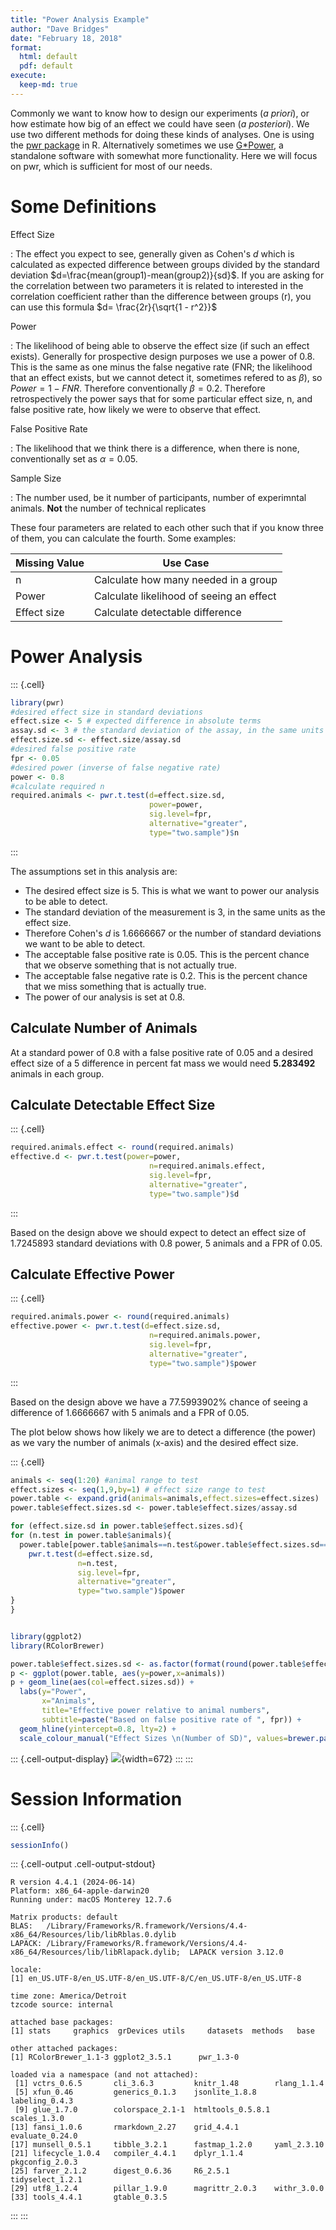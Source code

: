 ```yaml
---
title: "Power Analysis Example"
author: "Dave Bridges"
date: "February 18, 2018"
format: 
  html: default
  pdf: default
execute:
  keep-md: true
---
```




Commonly we want to know how to design our experiments (*a priori*), or how estimate how big of an effect we could have seen (*a posteriori*). We use two different methods for doing these kinds of analyses. One is using the [pwr package](https://github.com/heliosdrm/pwr) in R. Alternatively sometimes we use [G\*Power](https://www.psychologie.hhu.de/arbeitsgruppen/allgemeine-psychologie-und-arbeitspsychologie/gpower.html), a standalone software with somewhat more functionality. Here we will focus on pwr, which is sufficient for most of our needs.

# Some Definitions

Effect Size

:   The effect you expect to see, generally given as Cohen's *d* which is calculated as expected difference between groups divided by the standard deviation $d=\frac{mean(group1)-mean(group2)}{sd}$. If you are asking for the correlation between two parameters it is related to interested in the correlation coefficient rather than the difference between groups (r), you can use this formula $d= \frac{2r}{\sqrt{1 - r^2}}$

Power

:   The likelihood of being able to observe the effect size (if such an effect exists). Generally for prospective design purposes we use a power of 0.8. This is the same as one minus the false negative rate (FNR; the likelihood that an effect exists, but we cannot detect it, sometimes refered to as $\beta$), so $Power = 1-FNR$. Therefore conventionally $\beta=0.2$. Therefore retrospectively the power says that for some particular effect size, n, and false positive rate, how likely we were to observe that effect.

False Positive Rate

:   The likelihood that we think there is a difference, when there is none, conventionally set as $\alpha=0.05$.

Sample Size

:   The number used, be it number of participants, number of experimntal animals. **Not** the number of technical replicates

These four parameters are related to each other such that if you know three of them, you can calculate the fourth. Some examples:

| Missing Value | Use Case                                 |
|---------------|------------------------------------------|
| n             | Calculate how many needed in a group     |
| Power         | Calculate likelihood of seeing an effect |
| Effect size   | Calculate detectable difference          |

# Power Analysis


::: {.cell}

```{.r .cell-code}
library(pwr)
#desired effect size in standard deviations
effect.size <- 5 # expected difference in absolute terms
assay.sd <- 3 # the standard deviation of the assay, in the same units as the effect size
effect.size.sd <- effect.size/assay.sd
#desired false positive rate
fpr <- 0.05
#desired power (inverse of false negative rate)
power <- 0.8
#calculate required n
required.animals <- pwr.t.test(d=effect.size.sd,
                               power=power,
                               sig.level=fpr,
                               alternative="greater",
                               type="two.sample")$n
```
:::


The assumptions set in this analysis are:

-   The desired effect size is 5. This is what we want to power our analysis to be able to detect.
-   The standard deviation of the measurement is 3, in the same units as the effect size.
-   Therefore Cohen's *d* is 1.6666667 or the number of standard deviations we want to be able to detect.
-   The acceptable false positive rate is 0.05. This is the percent chance that we observe something that is not actually true.
-   The acceptable false negative rate is 0.2. This is the percent chance that we miss something that is actually true.
-   The power of our analysis is set at 0.8.

## Calculate Number of Animals

At a standard power of 0.8 with a false positive rate of 0.05 and a desired effect size of a 5 difference in percent fat mass we would need **5.283492** animals in each group.

## Calculate Detectable Effect Size


::: {.cell}

```{.r .cell-code}
required.animals.effect <- round(required.animals)
effective.d <- pwr.t.test(power=power,
                               n=required.animals.effect,
                               sig.level=fpr,
                               alternative="greater",
                               type="two.sample")$d
```
:::


Based on the design above we should expect to detect an effect size of 1.7245893 standard deviations with 0.8 power, 5 animals and a FPR of 0.05.

## Calculate Effective Power


::: {.cell}

```{.r .cell-code}
required.animals.power <- round(required.animals)
effective.power <- pwr.t.test(d=effect.size.sd,
                               n=required.animals.power,
                               sig.level=fpr,
                               alternative="greater",
                               type="two.sample")$power
```
:::


Based on the design above we have a 77.5993902% chance of seeing a difference of 1.6666667 with 5 animals and a FPR of 0.05.

The plot below shows how likely we are to detect a difference (the power) as we vary the number of animals (x-axis) and the desired effect size.


::: {.cell}

```{.r .cell-code}
animals <- seq(1:20) #animal range to test
effect.sizes <- seq(1,9,by=1) # effect size range to test
power.table <- expand.grid(animals=animals,effect.sizes=effect.sizes)
power.table$effect.sizes.sd <- power.table$effect.sizes/assay.sd

for (effect.size.sd in power.table$effect.sizes.sd){
for (n.test in power.table$animals){
  power.table[power.table$animals==n.test&power.table$effect.sizes.sd==effect.size.sd,'power'] <- 
    pwr.t.test(d=effect.size.sd,
               n=n.test,
               sig.level=fpr,
               alternative="greater",
               type="two.sample")$power
}
}


library(ggplot2)
library(RColorBrewer)

power.table$effect.sizes.sd <- as.factor(format(round(power.table$effect.sizes.sd,2),nsmall=2))
p <- ggplot(power.table, aes(y=power,x=animals))
p + geom_line(aes(col=effect.sizes.sd)) +
  labs(y="Power",
       x="Animals",
       title="Effective power relative to animal numbers",
       subtitle=paste("Based on false positive rate of ", fpr)) +
  geom_hline(yintercept=0.8, lty=2) + 
  scale_colour_manual("Effect Sizes \n(Number of SD)", values=brewer.pal(10,'Blues'))
```

::: {.cell-output-display}
![](power-analysis_files/figure-html/effect-size-plot-1.png){width=672}
:::
:::


# Session Information


::: {.cell}

```{.r .cell-code}
sessionInfo()
```

::: {.cell-output .cell-output-stdout}
```
R version 4.4.1 (2024-06-14)
Platform: x86_64-apple-darwin20
Running under: macOS Monterey 12.7.6

Matrix products: default
BLAS:   /Library/Frameworks/R.framework/Versions/4.4-x86_64/Resources/lib/libRblas.0.dylib 
LAPACK: /Library/Frameworks/R.framework/Versions/4.4-x86_64/Resources/lib/libRlapack.dylib;  LAPACK version 3.12.0

locale:
[1] en_US.UTF-8/en_US.UTF-8/en_US.UTF-8/C/en_US.UTF-8/en_US.UTF-8

time zone: America/Detroit
tzcode source: internal

attached base packages:
[1] stats     graphics  grDevices utils     datasets  methods   base     

other attached packages:
[1] RColorBrewer_1.1-3 ggplot2_3.5.1      pwr_1.3-0         

loaded via a namespace (and not attached):
 [1] vctrs_0.6.5       cli_3.6.3         knitr_1.48        rlang_1.1.4      
 [5] xfun_0.46         generics_0.1.3    jsonlite_1.8.8    labeling_0.4.3   
 [9] glue_1.7.0        colorspace_2.1-1  htmltools_0.5.8.1 scales_1.3.0     
[13] fansi_1.0.6       rmarkdown_2.27    grid_4.4.1        evaluate_0.24.0  
[17] munsell_0.5.1     tibble_3.2.1      fastmap_1.2.0     yaml_2.3.10      
[21] lifecycle_1.0.4   compiler_4.4.1    dplyr_1.1.4       pkgconfig_2.0.3  
[25] farver_2.1.2      digest_0.6.36     R6_2.5.1          tidyselect_1.2.1 
[29] utf8_1.2.4        pillar_1.9.0      magrittr_2.0.3    withr_3.0.0      
[33] tools_4.4.1       gtable_0.3.5     
```
:::
:::
